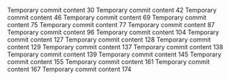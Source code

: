 Temporary commit content 30
Temporary commit content 42
Temporary commit content 46
Temporary commit content 69
Temporary commit content 75
Temporary commit content 77
Temporary commit content 87
Temporary commit content 96
Temporary commit content 104
Temporary commit content 127
Temporary commit content 128
Temporary commit content 129
Temporary commit content 137
Temporary commit content 138
Temporary commit content 139
Temporary commit content 145
Temporary commit content 155
Temporary commit content 161
Temporary commit content 167
Temporary commit content 174
